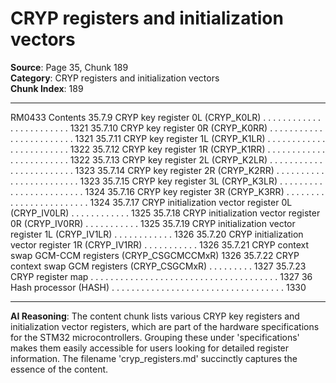 # CRYP registers and initialization vectors

**Source**: Page 35, Chunk 189  
**Category**: CRYP registers and initialization vectors  
**Chunk Index**: 189

---

RM0433 Contents
35.7.9 CRYP key register 0L (CRYP_K0LR) . . . . . . . . . . . . . . . . . . . . . . . . 1321
35.7.10 CRYP key register 0R (CRYP_K0RR) . . . . . . . . . . . . . . . . . . . . . . . . 1321
35.7.11 CRYP key register 1L (CRYP_K1LR) . . . . . . . . . . . . . . . . . . . . . . . . 1322
35.7.12 CRYP key register 1R (CRYP_K1RR) . . . . . . . . . . . . . . . . . . . . . . . . 1322
35.7.13 CRYP key register 2L (CRYP_K2LR) . . . . . . . . . . . . . . . . . . . . . . . . 1323
35.7.14 CRYP key register 2R (CRYP_K2RR) . . . . . . . . . . . . . . . . . . . . . . . . 1323
35.7.15 CRYP key register 3L (CRYP_K3LR) . . . . . . . . . . . . . . . . . . . . . . . . 1324
35.7.16 CRYP key register 3R (CRYP_K3RR) . . . . . . . . . . . . . . . . . . . . . . . . 1324
35.7.17 CRYP initialization vector register 0L (CRYP_IV0LR) . . . . . . . . . . . . 1325
35.7.18 CRYP initialization vector register 0R (CRYP_IV0RR) . . . . . . . . . . . 1325
35.7.19 CRYP initialization vector register 1L (CRYP_IV1LR) . . . . . . . . . . . . 1326
35.7.20 CRYP initialization vector register 1R (CRYP_IV1RR) . . . . . . . . . . . 1326
35.7.21 CRYP context swap GCM-CCM registers (CRYP_CSGCMCCMxR) 1326
35.7.22 CRYP context swap GCM registers (CRYP_CSGCMxR) . . . . . . . . . 1327
35.7.23 CRYP register map . . . . . . . . . . . . . . . . . . . . . . . . . . . . . . . . . . . . . . 1327
36 Hash processor (HASH) . . . . . . . . . . . . . . . . . . . . . . . . . . . . . . . . . . . 1330

---

**AI Reasoning**: The content chunk lists various CRYP key registers and initialization vector registers, which are part of the hardware specifications for the STM32 microcontrollers. Grouping these under 'specifications' makes them easily accessible for users looking for detailed register information. The filename 'cryp_registers.md' succinctly captures the essence of the content.
